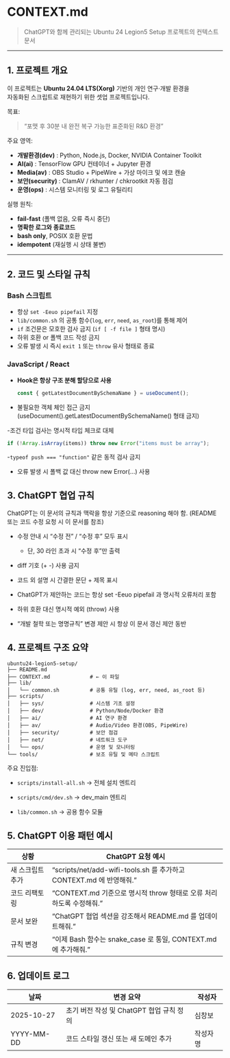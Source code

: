 # CONTEXT.md

> ChatGPT와 함께 관리되는 Ubuntu 24 Legion5 Setup 프로젝트의 컨텍스트 문서

---

## 1. 프로젝트 개요

이 프로젝트는 **Ubuntu 24.04 LTS(Xorg)** 기반의 개인 연구·개발 환경을  
자동화된 스크립트로 재현하기 위한 셋업 프로젝트입니다.

목표:

> “포맷 후 30분 내 완전 복구 가능한 표준화된 R&D 환경”

주요 영역:

- **개발환경(dev)** : Python, Node.js, Docker, NVIDIA Container Toolkit
- **AI(ai)** : TensorFlow GPU 컨테이너 + Jupyter 환경
- **Media(av)** : OBS Studio + PipeWire + 가상 마이크 및 에코 캔슬
- **보안(security)** : ClamAV / rkhunter / chkrootkit 자동 점검
- **운영(ops)** : 시스템 모니터링 및 로그 유틸리티

실행 원칙:

- **fail-fast** (폴백 없음, 오류 즉시 중단)
- **명확한 로그와 종료코드**
- **bash only**, POSIX 호환 문법
- **idempotent** (재실행 시 상태 불변)

---

## 2. 코드 및 스타일 규칙

### Bash 스크립트

- 항상 `set -Eeuo pipefail` 지정
- `lib/common.sh` 의 공통 함수(`log`, `err`, `need`, `as_root`)를 통해 제어
- `if` 조건문은 모호한 검사 금지 (`if [ -f file ]` 형태 명시)
- 하위 호환 or 폴백 코드 작성 금지
- 오류 발생 시 즉시 `exit 1` 또는 `throw` 유사 형태로 종료

### JavaScript / React

- **Hook은 항상 구조 분해 할당으로 사용**
  ```js
  const { getLatestDocumentBySchemaName } = useDocument();
  ```
- 불필요한 객체 체인 접근 금지 (useDocument().getLatestDocumentBySchemaName() 형태 금지)

-조건 타입 검사는 명시적 타입 체크로 대체

```js
if (!Array.isArray(items)) throw new Error("items must be array");
```

-`typeof push === "function"` 같은 동적 검사 금지

- 오류 발생 시 폴백 값 대신 throw new Error(...) 사용

## 3. ChatGPT 협업 규칙

ChatGPT는 이 문서의 규칙과 맥락을 항상 기준으로 reasoning 해야 함.
(README 또는 코드 수정 요청 시 이 문서를 참조)

- 수정 안내 시 “수정 전” / “수정 후” 모두 표시

  - 단, 30 라인 초과 시 “수정 후”만 출력

- diff 기호 (+ -) 사용 금지

- 코드 외 설명 시 간결한 문단 + 제목 표시

- ChatGPT가 제안하는 코드는 항상 set -Eeuo pipefail 과 명시적 오류처리 포함

- 하위 호환 대신 명시적 예외 (throw) 사용

- “개발 철학 또는 명명규칙” 변경 제안 시 항상 이 문서 갱신 제안 동반

## 4. 프로젝트 구조 요약

```tree
ubuntu24-legion5-setup/
├── README.md
├── CONTEXT.md             # ← 이 파일
├── lib/
│   └── common.sh          # 공통 유틸 (log, err, need, as_root 등)
├── scripts/
│   ├── sys/               # 시스템 기초 설정
│   ├── dev/               # Python/Node/Docker 환경
│   ├── ai/                # AI 연구 환경
│   ├── av/                # Audio/Video 환경(OBS, PipeWire)
│   ├── security/          # 보안 점검
│   ├── net/               # 네트워크 도구
│   └── ops/               # 운영 및 모니터링
└── tools/                 # 보조 유틸 및 메타 스크립트
```

주요 진입점:

- `scripts/install-all.sh` → 전체 설치 엔트리

- `scripts/cmd/dev.sh` → dev_main 엔트리

- `lib/common.sh` → 공용 함수 모듈

## 5. ChatGPT 이용 패턴 예시

| 상황             | ChatGPT 요청 예시                                                   |
| ---------------- | ------------------------------------------------------------------- |
| 새 스크립트 추가 | “scripts/net/add-wifi-tools.sh 를 추가하고 CONTEXT.md 에 반영해줘.” |
| 코드 리팩토링    | “CONTEXT.md 기준으로 명시적 throw 형태로 오류 처리하도록 수정해줘.” |
| 문서 보완        | “ChatGPT 협업 섹션을 강조해서 README.md 를 업데이트해줘.”           |
| 규칙 변경        | “이제 Bash 함수는 snake_case 로 통일, CONTEXT.md 에 추가해줘.”      |

## 6. 업데이트 로그

| 날짜       | 변경 요약                                | 작성자   |
| ---------- | ---------------------------------------- | -------- |
| 2025-10-27 | 초기 버전 작성 및 ChatGPT 협업 규칙 정의 | 심창보   |
| YYYY-MM-DD | 코드 스타일 갱신 또는 새 도메인 추가     | 작성자명 |
